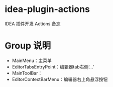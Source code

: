 # idea-plugin-actions
IDEA 插件开发 Actions 备忘

# Group 说明

- MainMenu：主菜单
- EditorTabsEntryPoint：编辑器tab右侧‘…’
- MainToolBar：
- EditorContextBarMenu：编辑器右上角悬浮按钮
